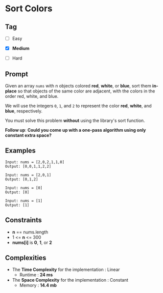 # Sort Colors
## Tag
- [ ] Easy  
- [x] **Medium**  
- [ ] Hard  
  

## Prompt
Given an array `nums` with n objects colored **red**, **white**, or **blue**, sort them **in-place** so that objects of the same color are adjacent, with the colors in the order red, white, and blue.  
  
We will use the integers `0`, `1`, and `2` to represent the color **red**, **white**, and **blue**, respectively.  
  
You must solve this problem **without** using the library's sort function.  
  
**Follow up**: **Could you come up with a one-pass algorithm using only constant extra space?**  
  
## Examples
```
Input: nums = [2,0,2,1,1,0]
Output: [0,0,1,1,2,2]
```
```
Input: nums = [2,0,1]
Output: [0,1,2]
```
```
Input: nums = [0]
Output: [0]
```
```
Input: nums = [1]
Output: [1]
```
  
## Constraints
* **n** == nums.length
* 1 <= **n** <= 300
* **nums[i]** is **0**, **1**, or **2**
  
## Complexities
* The **Time Complexity** for the implementation : Linear
  * Runtime : **24 ms**  
* The **Space Complexity** for the implementation : Constant
  * Memory : **14.4 mb**